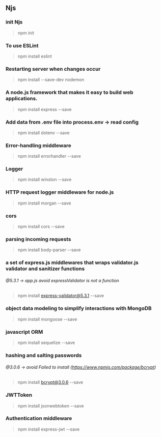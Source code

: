 ## Njs

### init Njs
> npm init

### To use ESLint
> npm install eslint

### Restarting server when changes occur
> npm install --save-dev nodemon

### A node.js framework that makes it easy to build web applications.
> npm install express --save

### Add data from .env file into process.env -> read config  
> npm install dotenv --save

### Error-handling middleware  
> npm install errorhandler --save

### Logger
> npm install winston --save

### HTTP request logger middleware for node.js
> npm install morgan --save

### cors
> npm install cors --save

### parsing incoming requests
> npm install body-parser --save

### a set of express.js middlewares that wraps validator.js validator and sanitizer functions
###### @5.3.1 -> app.js avoid expressValidator is not a function
> npm install express-validator@5.3.1 --save

### object data modeling to simplify interactions with MongoDB
> npm install mongoose --save

### javascript ORM
> npm install sequelize --save

### hashing and salting passwords
###### @3.0.6 -> avoid Failed to install (https://www.npmjs.com/package/bcrypt)
> npm install bcrypt@3.0.6 --save

### JWTToken
> npm install jsonwebtoken --save

### Authentication middleware
> npm install express-jwt --save
